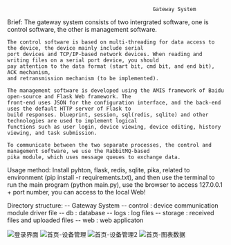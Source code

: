                                                    Gateway System

Brief:
    The gateway system consists of two intergrated software, one is control software, the other is management software.

    The control software is based on multi-threading for data access to the device, the device mainly include serial
    port devices and TCP/IP-based network devices. When reading and writing files on a serial port device, you should
    pay attention to the data format (start bit, cmd bit, and end bit), ACK mechanism,
    and retransmission mechanism (to be implemented).

    The management software is developed using the AMIS framework of Baidu open-source and Flask Web framework. The
    front-end uses JSON for the configuration interface, and the back-end uses the default HTTP server of Flask to
    build responses. blueprint, session, sql(redis, sqlite) and other technologies are used to implement logical
    functions such as user login, device viewing, device editing, history viewing, and task submission.

    To communicate between the two separate processes, the control and management software, we use the RabbitMQ-based
    pika module, which uses message queues to exchange data.

Usage method:
    Install pyhton, flask, redis, sqlite, pika, related to environment (pip install -r requirements.txt), and then
    use the terminal to run the main program (python main.py), use the browser to access 127.0.0.1 + port number,
    you can access to the local Web!

Directory structure:
    -- Gateway System
        -- control  : device communication module driver file
        -- db       : database
        -- logs     : log files
        -- storage  : received files and uploaded files
        -- web      : web applicaton

![登录界面](https://user-images.githubusercontent.com/49876032/221079815-56105437-96dd-438b-af9a-f8976a88845f.png)
![首页-设备管理](https://user-images.githubusercontent.com/49876032/221079991-d540db54-d292-4b63-830e-0c300b10fccb.png)
![首页-设备管理2](https://user-images.githubusercontent.com/49876032/221080008-5112f2d2-e018-4379-98cb-62d93d12949d.png)
![首页-图表数据](https://user-images.githubusercontent.com/49876032/221080014-56d1ed2f-88ae-44f6-b160-04e4af30fb9f.png)
